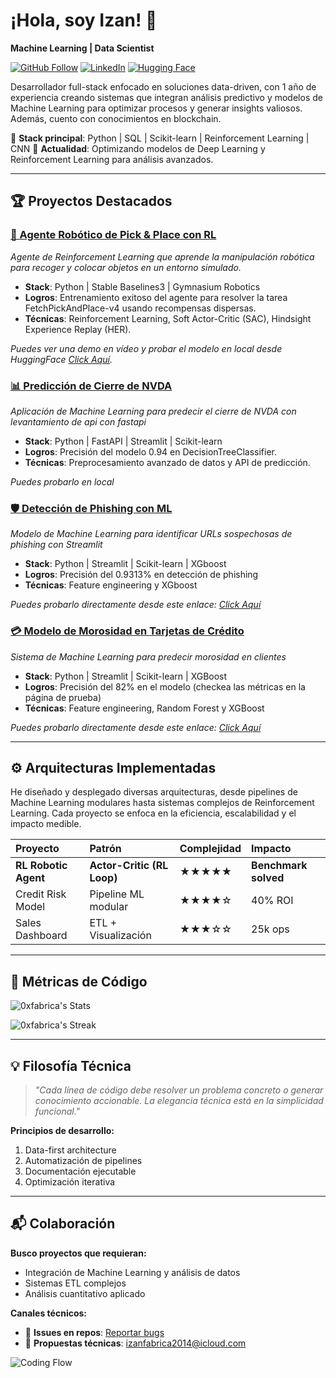 # ¡Hola, soy Izan! 👋
**Machine Learning | Data Scientist**

[![GitHub Follow](https://img.shields.io/github/followers/0xfabrica?label=Follow%20My%20Code&style=social)](https://github.com/0xfabrica)
[![LinkedIn](https://img.shields.io/badge/LinkedIn-Professional%20Profile-blue?style=flat&logo=linkedin)](https://www.linkedin.com/in/izan-medkouri-a01071266/)
[![Hugging Face](https://img.shields.io/badge/%F0%9F%A4%97%20Hugging%20Face-IntelliGrow-yellow?style=social&logo=huggingface)](https://huggingface.co/IntelliGrow)

Desarrollador full-stack enfocado en soluciones data-driven, con 1 año de experiencia creando sistemas que integran análisis predictivo y modelos de Machine Learning para optimizar procesos y generar insights valiosos. Además, cuento con conocimientos en blockchain.

🔧 **Stack principal**: Python | SQL | Scikit-learn | Reinforcement Learning | CNN
🌱 **Actualidad**: Optimizando modelos de Deep Learning y Reinforcement Learning para análisis avanzados.

---

## 🏆 Proyectos Destacados

### [🦾 Agente Robótico de Pick & Place con RL](https://huggingface.co/IntelliGrow/FetchPickAndPlace-v4)
_Agente de Reinforcement Learning que aprende la manipulación robótica para recoger y colocar objetos en un entorno simulado._
- **Stack**: Python | Stable Baselines3 | Gymnasium Robotics
- **Logros**: Entrenamiento exitoso del agente para resolver la tarea FetchPickAndPlace-v4 usando recompensas dispersas.
- **Técnicas**: Reinforcement Learning, Soft Actor-Critic (SAC), Hindsight Experience Replay (HER).

_Puedes ver una demo en vídeo y probar el modelo en local desde HuggingFace [Click Aquí](https://huggingface.co/IntelliGrow/FetchPickAndPlace-v4)._

### [📊 Predicción de Cierre de NVDA](https://github.com/0xfabrica/nvda_dtc_api)
_Aplicación de Machine Learning para predecir el cierre de NVDA con levantamiento de api con fastapi_
- **Stack**: Python | FastAPI | Streamlit | Scikit-learn
- **Logros**: Precisión del modelo 0.94 en DecisionTreeClassifier.
- **Técnicas**: Preprocesamiento avanzado de datos y API de predicción.

_Puedes probarlo en local_

### [🛡️ Detección de Phishing con ML](https://github.com/0xfabrica/phising-detection-ml)
_Modelo de Machine Learning para identificar URLs sospechosas de phishing con Streamlit_
- **Stack**: Python | Streamlit | Scikit-learn | XGboost
- **Logros**: Precisión del 0.9313% en detección de phishing
- **Técnicas**: Feature engineering y XGboost

_Puedes probarlo directamente desde este enlace: [Click Aquí](https://phising-detection-ml.streamlit.app/)_

### [💳 Modelo de Morosidad en Tarjetas de Crédito](https://github.com/0xfabrica/creditcard-fraud)
*Sistema de Machine Learning para predecir morosidad en clientes*
- **Stack**: Python | Streamlit | Scikit-learn | XGBoost
- **Logros**: Precisión del 82% en el modelo (checkea las métricas en la página de prueba)
- **Técnicas**: Feature engineering, Random Forest y XGBoost

_Puedes probarlo directamente desde este enlace: [Click Aquí](https://creditcard-ml.streamlit.app/)_

---

## ⚙️ Arquitecturas Implementadas

He diseñado y desplegado diversas arquitecturas, desde pipelines de Machine Learning modulares hasta sistemas complejos de Reinforcement Learning. Cada proyecto se enfoca en la eficiencia, escalabilidad y el impacto medible.

| Proyecto | Patrón | Complejidad | Impacto |
| :--- | :--- | :--- | :--- |
| **RL Robotic Agent** | **Actor-Critic (RL Loop)** | ★★★★★ | **Benchmark solved** |
| Credit Risk Model | Pipeline ML modular | ★★★★☆ | 40% ROI |
| Sales Dashboard | ETL + Visualización | ★★★☆☆ | 25k ops |

---

## 📌 Métricas de Código

![0xfabrica's Stats](https://github-readme-stats.vercel.app/api?username=0xfabrica&theme=nightowl&show_icons=true&hide_border=true&count_private=true)

![0xfabrica's Streak](https://git-hub-streak-stats.vercel.app?user=0xfabrica&theme=buefy-dark&hide_border=true&border_radius=4.7&locale=es&date_format=j%20M%5B%20Y%5D&mode=weekly)

---

## 💡 Filosofía Técnica

> _"Cada línea de código debe resolver un problema concreto o generar conocimiento accionable. La elegancia técnica está en la simplicidad funcional."_

**Principios de desarrollo:**
1. Data-first architecture
2. Automatización de pipelines
3. Documentación ejecutable
4. Optimización iterativa

---

## 📬 Colaboración

**Busco proyectos que requieran:**
- Integración de Machine Learning y análisis de datos
- Sistemas ETL complejos
- Análisis cuantitativo aplicado

**Canales técnicos:**
- 🐛 **Issues en repos**: [Reportar bugs](https://github.com/0xfabrica/sales_data/issues)
- 📄 **Propuestas técnicas**: izanfabrica2014@icloud.com

![Coding Flow](https://media.giphy.com/media/LMcB8XospGZO8UQq87/giphy.gif)
